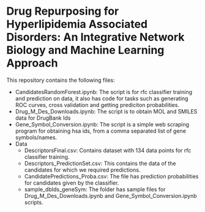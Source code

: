 # Drug Repurposing for Hyperlipidemia Associated Disorders: An Integrative Network Biology and Machine Learning Approach
This repository contains the following files:
* CandidatesRandomForest.ipynb: The script is for rfc classifier training and prediction on data, it also has code for tasks such as generating ROC curves, cross validation and getting prediciton probabilities.
* Drug_M_Des_Downloads.ipynb: The script is to obtain MOL and SMILES data for DrugBank Ids
* Gene_Symbol_Conversion.ipynb: The script is a simple web scraping program for obtaining hsa ids, from a comma separated list of gene symbols/names.
* Data
  * DescriptorsFinal.csv: Contains dataset with 134 data points for rfc classifier training.
  * Descriptors_PredictionSet.csv: This contains the data of the candidates for which we required predictions.
  * CandidatePredictions_Proba.csv: The file has prediction probabilities for candidates given by the classifier.
  * sample_dbIds_geneSym: The folder has sample files for Drug_M_Des_Downloads.ipynb and Gene_Symbol_Conversion.ipynb scripts.
